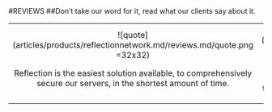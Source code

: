 <div class="product-review" markdown="1">
#REVIEWS
##Don’t take our word for it, read what our clients say about it.<br/>

||||
|:--:|:--:|:--:|
|![quote](articles/products/reflectionnetwork.md/reviews.md/quote.png =32x32)<p class="review-description">Reflection is the easiest solution available, to comprehensively secure our servers, in the shortest amount of time.</p>|![quote](articles/products/reflectionnetwork.md/reviews.md/quote.png =32x32)<p class="review-description">Our business was facing an aggressive cyberthreat, which required us to rebuild our entire internet facing infrastructure to path. Tekmonks and their Reflection Network saved the day!</p>|![quote](articles/products/reflectionnetwork.md/reviews.md/quote.png =32x32)<p class="review-description">We have never seen anything like this. We didn't think this was even possible. I sleep better at night knowing I'm secure.</p>|
</div>